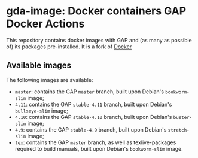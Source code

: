 # gda-image: Docker containers GAP Docker Actions

This repository contains docker images with GAP and (as many as possible of) its packages pre-installed. It is a fork of [Docker](https://www.docker.com/)

## Available images

The following images are available:

- `master`: contains the GAP `master` branch, built upon Debian's `bookworm-slim` image;
- `4.11`: contains the GAP `stable-4.11` branch, built upon Debian's `bullseye-slim` image;
- `4.10`: contains the GAP `stable-4.10` branch, built upon Debian's `buster-slim` image;
- `4.9`: contains the GAP `stable-4.9` branch, built upon Debian's `stretch-slim` image;
- `tex`: contains the GAP `master` branch, as well as texlive-packages required to build manuals, built upon Debian's `bookworm-slim` image.
